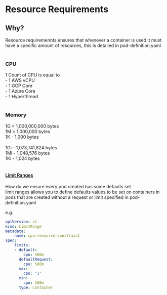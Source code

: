#  Resource Requirements
<h2>Why?</h2>
Resource requiremennts ensures that whenever a container is used it must have a specific amount of resources, this is detailed in pod-definition.yaml
<br>
<br>
<h3>CPU</h3>
1 Count of CPU is equal to<br>
- 1 AWS vCPU <br>
- 1 GCP Core <br>
- 1 Azure Core <br>
- 1 Hyperthread <br>
<br>
<h3>Memory</h3>
1G = 1,000,000,000 bytes <br>
1M = 1,000,000 bytes <br>
1K - 1,000 bytes <br>
<br>
1Gi - 1,073,741,824 bytes <br>
1Mi - 1,048,576 bytes <br>
1Ki - 1,024 bytes <br>
<br>
<h4><U>Limit Ranges</U></h4>
How do we ensure every pod created has some defaults set
<br>
limit ranges allows you to define defaults values to be set on containers in pods that are created without a request or limit specified in pod-definition.yaml

e.g.
```yaml
apiVersion: v1
kind: LimitRange
metadata:
    name: cpu-resource-constraint
spec:
    limits:
    - default:
        cpu: 500m
      defaultRequest:
        cpu: 500m
      max:
        cpu: "1"
      min:
        cpu: 100m
      type: Container
```

